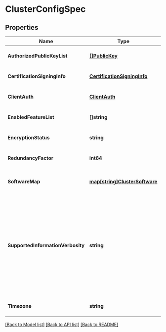 # ClusterConfigSpec

## Properties
Name | Type | Description | Notes
------------ | ------------- | ------------- | -------------
**AuthorizedPublicKeyList** | [**[]PublicKey**](public_key.md) | List of valid ssh keys for the cluster. | [optional] [default to null]
**CertificationSigningInfo** | [**CertificationSigningInfo**](certification_signing_info.md) |  | [optional] [default to null]
**ClientAuth** | [**ClientAuth**](client_auth.md) |  | [optional] [default to null]
**EnabledFeatureList** | **[]string** | Array of enabled features. | [optional] [default to null]
**EncryptionStatus** | **string** | Cluster encryption status. | [optional] [default to null]
**RedundancyFactor** | **int64** | Cluster supported redundancy factor. Default is 2. | [optional] [default to null]
**SoftwareMap** | [**map[string]ClusterSoftware**](cluster_software.md) | Map of software on the cluster with software type as the key.  | [optional] [default to null]
**SupportedInformationVerbosity** | **string** | Verbosity level settings for populating support information. - &#39;Nothing&#39;: Send nothing - &#39;Basic&#39;: Send basic information - skip core dump and hypervisor            stats information - &#39;BasicPlusCoreDump&#39;: Send basic and core dump information - &#39;All&#39;: Send all information  | [optional] [default to null]
**Timezone** | **string** | Zone name used in value of TZ environment variable. | [optional] [default to null]

[[Back to Model list]](../README.md#documentation-for-models) [[Back to API list]](../README.md#documentation-for-api-endpoints) [[Back to README]](../README.md)


